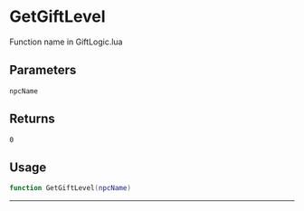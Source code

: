 # GetGiftLevel
Function name in GiftLogic.lua
## Parameters
`npcName`
## Returns
`0`
## Usage
```lua
function GetGiftLevel(npcName)
```
---
